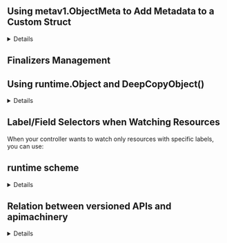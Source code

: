## Using metav1.ObjectMeta to Add Metadata to a Custom Struct

<details>

### What is TypeMeta and ObjectMeta in apimachinery?

#### 1. ObjectMeta
ObjectMeta is a struct defined by apimachinery
It contains the basic metadata fields every K8s resource must have.

✅ These fields include:

Field	Meaning

- Name	Name of the object (spec.name)
- Namespace	Namespace it belongs to
- Labels	Key-value tags
- Annotations	Key-value notes
- UID	Unique ID (auto-generated)
- CreationTimestamp	When the object was created
- Finalizers	List of finalizers
- OwnerReferences	To handle cascading deletion
- ResourceVersion	To help Kubernetes manage concurrency

#### 2. TypeMeta
TypeMeta is much smaller.
It carries just two fields:


##### Field	Meaning

- Kind	What type of object (Pod, Deployment, your CRD, etc.)
- APIVersion	Which API group/version (like apps/v1, mygroup/v1alpha1)

This is important because when Kubernetes communicates (API server <-> controller <-> clients), it needs to know:

- Kind: What type of object is this? (Pod, Service, MyResource etc.)
- APIVersion: Which version of the schema are you following?

Now see a simple example:
Imagine you define a custom resource like:

```aml
apiVersion: mygroup.io/v1alpha1
kind: MyResource
metadata:
  name: hello-world
  namespace: default
spec:
  size: 3
```
When you parse this YAML into Go structs inside your controller:

- apiVersion → Comes from TypeMeta.APIVersion
- kind → Comes from TypeMeta.Kind
- metadata.name, metadata.namespace → Comes from ObjectMeta.Name, ObjectMeta.Namespace
- spec.size → Comes from your custom Spec struct

→ Without embedding TypeMeta and ObjectMeta, your CRD couldn't properly decode the YAML at all!

##### Your CRD Go Struct
When you generate your Go structs for the CRD, you always write:

```go
type MyResource struct {
    metav1.TypeMeta   `json:",inline"`    // <--- embedding
    metav1.ObjectMeta `json:"metadata,omitempty"`

    Spec   MyResourceSpec   `json:"spec,omitempty"`
    Status MyResourceStatus `json:"status,omitempty"`
}
```
TypeMeta and ObjectMeta are embedded — meaning, their fields are inserted directly into your MyResource.
No need to manually redefine Name, Namespace, Kind, APIVersion, etc.!
</details>

## Finalizers Management

## Using runtime.Object and DeepCopyObject()

<details>

## why need DeepCopyObject?
  
In Kubernetes, when you watch resources (like Pods, CRs, Deployments):

The informers (client-go) receive events: ADD, UPDATE, DELETE

Same Go object (pointer) may be shared across many goroutines

If you modify the object directly, you affect other consumers unintentionally 💥

Thus:
- ✅ Controllers must clone the object first, safely.
- ✅ DeepCopyObject() is how Kubernetes knows how to deep-copy any resource!

### Real Practical Example
Imagine your Reconcile loop:

```go
var mycr myv1.MyCustomResource
_ = client.Get(ctx, key, &mycr)

// You want to modify something
mycr.Spec.Replicas = 5

// Now update
_ = client.Update(ctx, &mycr)
```

This looks simple... but without DeepCopyObject, if:

- Another goroutine was reading mycr
- You changed .Spec.Replicas

You would introduce a data race 🔥

Because multiple go routines are accessing the same memory!

### ✅ So the correct safer way internally is:

```go
copy := mycr.DeepCopy()
copy.Spec.Replicas = 5
_ = client.Update(ctx, copy)
```
You operate on your own copy.

- No concurrency bugs
- No "surprising" mutation for other consumers.
</details>


## Label/Field Selectors when Watching Resources
When your controller wants to watch only resources with specific labels, you can use:

## runtime scheme 

<details>

### Real Realtime Usage:
When Kubernetes receives an object (POST or GET),
it must:

- Parse apiVersion: apps/v1 and kind: Deployment
- Look up in the Scheme
- Find the Go struct type corresponding (*appsv1.Deployment)
- Instantiate and decode it

✅ Without a runtime.Scheme, Kubernetes cannot understand which struct matches which apiVersion/kind!

Example controller:
```go
import (
    appsv1 "k8s.io/api/apps/v1"
    "k8s.io/apimachinery/pkg/runtime"
)

var Scheme = runtime.NewScheme()

func init() {
    _ = appsv1.AddToScheme(Scheme)
}
```

### Tiny visual flow:
```yaml
kubectl apply -f deployment.yaml
     |
     v
apiserver reads apiVersion/kind
     |
     v
runtime.Scheme finds Go type
     |
     v
Decode JSON into *appsv1.Deployment
```
#### That's why your controller or webhook server must register its objects to the runtime.Scheme!
This code here: https://github.com/leovct/kube-operator-tutorial/blob/main/operator-v1/internal/controller/foo_controller.go 
How and where our CRD is registered?
https://github.com/leovct/kube-operator-tutorial/blob/main/operator-v1/api/v1/groupversion_info.go#L35

#### Kubebuilder generates api/v1/groupversion_info.go file when you do kubebuilder init and kubebuilder create api.
✅ That file registers your CRD types into the Scheme.

- ➔ It is automatically wired during setup!
- ➔ You just don't see it here because it’s happening elsewhere behind the scenes.
</details>

## Relation between versioned APIs and apimachinery

<details> 

![image](https://github.com/user-attachments/assets/41d0ed07-2279-4164-8996-f27238891c98)

### 1. GroupVersionKind (GVK)
Every object needs to tell what version it belongs to.
apimachinery provides GroupVersionKind struct to capture this.

```go
type GroupVersionKind struct {
    Group   string
    Version string
    Kind    string
}
```

Example:

```go
Group: "apps", Version: "v1", Kind: "Deployment"
```

👉 apimachinery makes sure that GVK is attached to every object when it is serialized (encoded) and parsed (decoded).

### 2. Scheme
The Scheme in apimachinery/runtime is a registry of known versions and types.

It maps between Go structs and their GVKs.

You must register your versions and types to the Scheme.

Example:

```go
scheme := runtime.NewScheme()
corev1.AddToScheme(scheme)
apps.AddToScheme(scheme)
```
- 👉 Without a Scheme, Kubernetes wouldn't know how to decode a Pod when it sees apiVersion: v1 kind: Pod.
- 👉 When you create custom resources (CRDs), you also need to add their versions to a Scheme.

### 3. Serialization / Deserialization
When Kubernetes API server receives a request:

It uses apimachinery serializers (like JSON or protobuf serializers) to decode request body into a typed object.

Again, this needs the Scheme.

### 4. Conversion Between Versions
When an object exists in multiple versions (e.g., v1beta1 and v1), apimachinery enables conversion:

ConvertTo and ConvertFrom interfaces.

Conversion Webhooks also plug into apimachinery logic.

Example:

```go
func (src *DeploymentV1beta1) ConvertTo(dstRaw conversion.Hub) error { ... }
```

apimachinery automatically calls your conversion methods when necessary.

### Flow Diagram 

```pgsql
      (user submits a Widget YAML)
                       ↓
             apimachinery detects GVK
                       ↓
               Scheme knows the types
                       ↓
           Serializer decodes JSON → Go struct
                       ↓
    If version mismatch → Conversion kicks in
                       ↓
           Your CRD controller operates!
```
</details>
